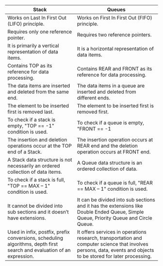 | Stack | Queues |
| --------- | --------- |
| Works on Last In First Out (LIFO) principle. | Works on First In First Out (FIFO) principle. |
| Requires only one reference pointer. | Requires two reference pointers. |
| It is primarily a vertical representation of data items. | It is a horizontal representation of data items. |
| Contains TOP as its reference for data processing. | Contains REAR and FRONT as its reference for data processing. |
| The data items are inserted and deleted from the same end. | The data items in a queue are inserted and deleted from different ends. |
| The element to be inserted first is removed last. | The element to be inserted first is removed first. |
| To check if a stack is empty, "TOP == -1" condition is used. | To check if a queue is empty, "FRONT == -1 || FRONT == REAR + 1" condition is used. |
| The insertion and deletion operations occur at the TOP end of a Stack. | The insertion operation occurs at REAR end and the deletion operation occurs at FRONT end. |
| A Stack data structure is not necessarily an ordered collection of data items. | A Queue data structure is an ordered collection of data. |
| To check if a stack is full, "TOP == MAX – 1" condition is used. | To check if a queue is full, "REAR == MAX – 1" condition is used. |
| It cannot be divided into sub sections and it doesn’t have extensions. | It can be divided into sub sections and it has the extensions like Double Ended Queue, Simple Queue, Priority Queue and Circle Queue. |
| Used in infix, postfix, prefix conversions, scheduling algorithms, depth first search and evaluation of an expression. | It offers services in operations research, transportation and computer science that involves persons, data, events and objects to be stored for later processing. |
